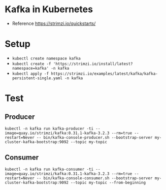 # Kafka in Kubernetes
- Reference https://strimzi.io/quickstarts/

# Setup
- ``` kubectl create namespace kafka ```
- ```kubectl create -f 'https://strimzi.io/install/latest?namespace=kafka' -n kafka```
- ```kubectl apply -f https://strimzi.io/examples/latest/kafka/kafka-persistent-single.yaml -n kafka``` 

# Test
## Producer
```
kubectl -n kafka run kafka-producer -ti --image=quay.io/strimzi/kafka:0.31.1-kafka-3.2.3 --rm=true --restart=Never -- bin/kafka-console-producer.sh --bootstrap-server my-cluster-kafka-bootstrap:9092 --topic my-topic
```

## Consumer
```
kubectl -n kafka run kafka-consumer -ti --image=quay.io/strimzi/kafka:0.31.1-kafka-3.2.3 --rm=true --restart=Never -- bin/kafka-console-consumer.sh --bootstrap-server my-cluster-kafka-bootstrap:9092 --topic my-topic --from-beginning
```
